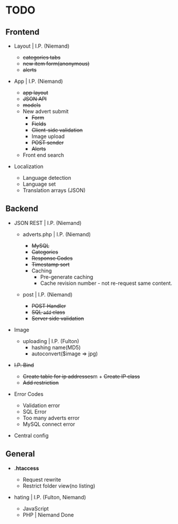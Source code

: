 # TODO

## Frontend

- Layout | I.P. (Niemand)
    + ~~categories tabs~~
    + ~~new item form(anonymous)~~
    + ~~alerts~~

- App    | I.P. (Niemand)
    + ~~app layout~~
    + ~~JSON API~~
    + ~~models~~
    + New advert submit
        * ~~Form~~
        * ~~Fields~~
        * ~~Client-side validation~~
        * Image upload
        * ~~POST sender~~
        * ~~Alerts~~
    + Front end search 

- Localization
    + Language detection
    + Language set
    + Translation arrays (JSON)

## Backend

 - JSON REST | I.P. (Niemand)
    - adverts.php | I.P. (Niemand)
        + ~~MySQL~~
        + ~~Categories~~
        + ~~Response Codes~~
        + ~~Timestamp sort~~
        + Caching
            * Pre-generate caching
            * Cache revision number - not re-request same content.
    
    - post        | I.P. (Niemand)
        + ~~POST Handler~~
        + ~~SQL `add` class~~
        + ~~Server side validation~~

 - Image
    - uploading | I.P. (Fulton)
        - hashing name(MD5)
        - autoconvert($image => jpg)

 - ~~I.P. Bind~~
     + ~~Create table for ip addresses~~m     + ~~Create IP class~~
     + ~~Add restriction~~

 - Error Codes
    + Validation error
    + SQL Error
    + Too many adverts error
    + MySQL connect error

 - Central config

## General

 - **.htaccess**
    - Request rewrite
    - Restrict folder view(no listing)

 - hating | I.P. (Fulton, Niemand)
     - JavaScript
     - PHP        | Niemand Done